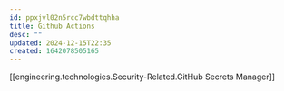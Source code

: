 ```yaml
---
id: ppxjvl02n5rcc7wbdttqhha
title: Github Actions
desc: ""
updated: 2024-12-15T22:35
created: 1642078505165
---
```


[[engineering.technologies.Security-Related.GitHub Secrets Manager]]
